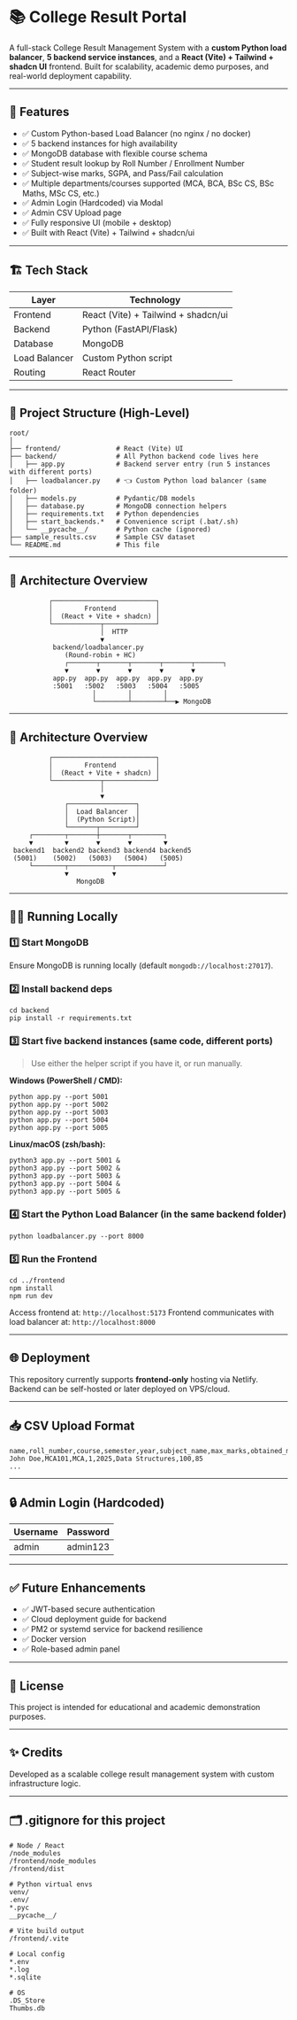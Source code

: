 # 📚 College Result Portal

A full-stack College Result Management System with a **custom Python load balancer**, **5 backend service instances**, and a **React (Vite) + Tailwind + shadcn UI** frontend. Built for scalability, academic demo purposes, and real-world deployment capability.

---

## 🚀 Features

* ✅ Custom Python-based Load Balancer (no nginx / no docker)
* ✅ 5 backend instances for high availability
* ✅ MongoDB database with flexible course schema
* ✅ Student result lookup by Roll Number / Enrollment Number
* ✅ Subject-wise marks, SGPA, and Pass/Fail calculation
* ✅ Multiple departments/courses supported (MCA, BCA, BSc CS, BSc Maths, MSc CS, etc.)
* ✅ Admin Login (Hardcoded) via Modal
* ✅ Admin CSV Upload page
* ✅ Fully responsive UI (mobile + desktop)
* ✅ Built with React (Vite) + Tailwind + shadcn/ui

---

## 🏗️ Tech Stack

| Layer         | Technology                          |
| ------------- | ----------------------------------- |
| Frontend      | React (Vite) + Tailwind + shadcn/ui |
| Backend       | Python (FastAPI/Flask)              |
| Database      | MongoDB                             |
| Load Balancer | Custom Python script                |
| Routing       | React Router                        |

---

## 📂 Project Structure (High-Level)

```
root/
│
├── frontend/              # React (Vite) UI
├── backend/               # All Python backend code lives here
│   ├── app.py             # Backend server entry (run 5 instances with different ports)
│   ├── loadbalancer.py    # 👈 Custom Python load balancer (same folder)
│   ├── models.py          # Pydantic/DB models
│   ├── database.py        # MongoDB connection helpers
│   ├── requirements.txt   # Python dependencies
│   ├── start_backends.*   # Convenience script (.bat/.sh)
│   └── __pycache__/       # Python cache (ignored)
├── sample_results.csv     # Sample CSV dataset
└── README.md              # This file
```

---

## 🔁 Architecture Overview

```
          ┌──────────────────────────┐
          │        Frontend          │
          │  (React + Vite + shadcn) │
          └────────────┬─────────────┘
                       │  HTTP
                       ▼
           backend/loadbalancer.py
              (Round‑robin + HC)
              ┌───────┬───────┬───────┬───────┬───────┐
              ▼       ▼       ▼       ▼       ▼
           app.py  app.py  app.py  app.py  app.py
           :5001   :5002   :5003   :5004   :5005
                     │        │        │
                     └────────┴────────┴──▶ MongoDB
```

---

## 🔁 Architecture Overview

```
          ┌──────────────────────────┐
          │        Frontend          │
          │  (React + Vite + shadcn) │
          └────────────┬─────────────┘
                       │
                       ▼
              ┌─────────────────┐
              │  Load Balancer  │
              │  (Python Script)│
              └───────┬─────────┘
     ┌────────┬───────┼───────┬────────┐
     ▼        ▼       ▼       ▼        ▼
 backend1  backend2 backend3 backend4 backend5
 (5001)    (5002)   (5003)   (5004)   (5005)
     └────────┬───────────┬────────────┘
              ▼           ▼
                 MongoDB
```

---

## 🧑‍💻 Running Locally

### 1️⃣ Start MongoDB

Ensure MongoDB is running locally (default `mongodb://localhost:27017`).

### 2️⃣ Install backend deps

```
cd backend
pip install -r requirements.txt
```

### 3️⃣ Start **five** backend instances (same code, different ports)

> Use either the helper script if you have it, or run manually.

**Windows (PowerShell / CMD):**

```
python app.py --port 5001
python app.py --port 5002
python app.py --port 5003
python app.py --port 5004
python app.py --port 5005
```

**Linux/macOS (zsh/bash):**

```
python3 app.py --port 5001 &
python3 app.py --port 5002 &
python3 app.py --port 5003 &
python3 app.py --port 5004 &
python3 app.py --port 5005 &
```

### 4️⃣ Start the **Python Load Balancer** (in the same backend folder)

```
python loadbalancer.py --port 8000
```

### 5️⃣ Run the Frontend

```
cd ../frontend
npm install
npm run dev
```

Access frontend at: `http://localhost:5173`
Frontend communicates with load balancer at: `http://localhost:8000`

---

## 🌐 Deployment

This repository currently supports **frontend-only** hosting via Netlify.
Backend can be self-hosted or later deployed on VPS/cloud.

---

## 📥 CSV Upload Format

```
name,roll_number,course,semester,year,subject_name,max_marks,obtained_marks
John Doe,MCA101,MCA,1,2025,Data Structures,100,85
...
```

---

## 🔒 Admin Login (Hardcoded)

| Username | Password |
| -------- | -------- |
| admin    | admin123 |

---

## ✅ Future Enhancements

* ✅ JWT-based secure authentication
* ✅ Cloud deployment guide for backend
* ✅ PM2 or systemd service for backend resilience
* ✅ Docker version
* ✅ Role-based admin panel

---

## 📜 License

This project is intended for educational and academic demonstration purposes.

---

## ✨ Credits

Developed as a scalable college result management system with custom infrastructure logic.

---

## 🗂️ .gitignore for this project

```
# Node / React
/node_modules
/frontend/node_modules
/frontend/dist

# Python virtual envs
venv/
.env/
*.pyc
__pycache__/

# Vite build output
/frontend/.vite

# Local config
*.env
*.log
*.sqlite

# OS
.DS_Store
Thumbs.db
```
